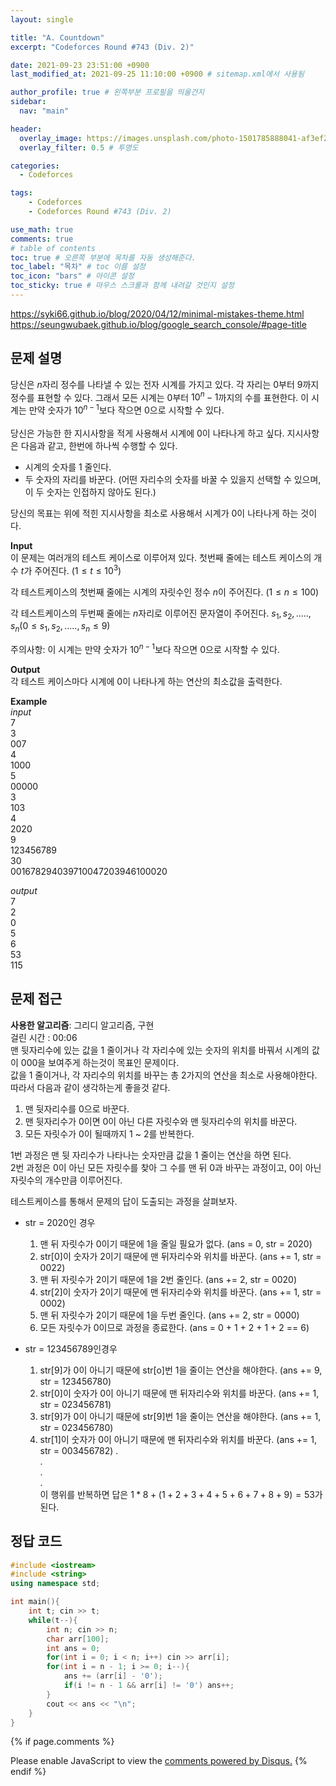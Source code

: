 ```yaml
---
layout: single

title: "A. Countdown"
excerpt: "Codeforces Round #743 (Div. 2)"

date: 2021-09-23 23:51:00 +0900
last_modified_at: 2021-09-25 11:10:00 +0900 # sitemap.xml에서 사용됨

author_profile: true # 왼쪽부분 프로필을 띄울건지
sidebar:
  nav: "main"

header:
  overlay_image: https://images.unsplash.com/photo-1501785888041-af3ef285b470?ixlib=rb-1.2.1&ixid=eyJhcHBfaWQiOjEyMDd9&auto=format&fit=crop&w=1350&q=80
  overlay_filter: 0.5 # 투명도

categories: 
  - Codeforces

tags: 
    - Codeforces
    - Codeforces Round #743 (Div. 2)

use_math: true
comments: true
# table of contents
toc: true # 오른쪽 부분에 목차를 자동 생성해준다.
toc_label: "목차" # toc 이름 설정
toc_icon: "bars" # 아이콘 설정
toc_sticky: true # 마우스 스크롤과 함께 내려갈 것인지 설정
---
```

https://syki66.github.io/blog/2020/04/12/minimal-mistakes-theme.html  
https://seungwubaek.github.io/blog/google_search_console/#page-title  
## 문제 설명  
당신은 $n$자리 정수를 나타낼 수 있는 전자 시계를 가지고 있다. 각 자리는 $0$부터 $9$까지 정수를 표현할 수 있다. 그래서 모든 시계는 $0$부터 $10^{n} - 1$까지의 수를 표현한다. 이 시계는 만약 숫자가 $10^{n - 1}$보다 작으면 $0$으로 시작할 수 있다.  
<br>
당신은 가능한 한 지시사항을 적게 사용해서 시계에 0이 나타나게 하고 싶다. 지시사항은 다음과 같고, 한번에 하나씩 수행할 수 있다.  
  * 시계의 숫자를 $1$ 줄인다.
  * 두 숫자의 자리를 바꾼다. (어떤 자리수의 숫자를 바꿀 수 있을지 선택할 수 있으며, 이 두 숫자는 인접하지 않아도 된다.)

당신의 목표는 위에 적힌 지시사항을 최소로 사용해서 시계가 $0$이 나타나게 하는 것이다. 

__Input__  
이 문제는 여러개의 테스트 케이스로 이루어져 있다. 첫번째 줄에는 테스트 케이스의 개수 $t$가 주어진다. $(1 \le t \le 10^3)$

각 테스트케이스의 첫번째 줄에는 시계의 자릿수인 정수 $n$이 주어진다. $(1 \le n \le 100)$  

각 테스트케이스의 두번째 줄에는 $n$자리로 이루어진 문자열이 주어진다. $s_{1}, s_{2}, ....., s_{n}(0 \le s_{1}, s_{2}, ....., s_{n} \le 9)$  

주의사항: 이 시계는 만약 숫자가 $10^{n - 1}$보다 작으면 $0$으로 시작할 수 있다.  

__Output__  
각 테스트 케이스마다 시계에 0이 나타나게 하는 연산의 최소값을 출력한다.  

__Example__  
_input_  
7  
3  
007  
4  
1000  
5  
00000  
3  
103  
4  
2020  
9  
123456789  
30  
001678294039710047203946100020  
  
_output_  
7  
2  
0  
5  
6  
53  
115  

## 문제 접근
__사용한 알고리즘__: 그리디 알고리즘, 구현  
걸린 시간 : 00:06  
맨 뒷자리수에 있는 값을 1 줄이거나 각 자리수에 있는 숫자의 위치를 바꿔서 시계의 값이 000을 보여주게 하는것이 목표인 문제이다.  
값을 1 줄이거나, 각 자리수의 위치를 바꾸는 총 2가지의 연산을 최소로 사용해야한다.
따라서 다음과 같이 생각하는게 좋을것 같다.  
  1. 맨 뒷자리수를 0으로 바꾼다.
  2. 맨 뒷자리수가 0이면 0이 아닌 다른 자릿수와 맨 뒷자리수의 위치를 바꾼다.
  3. 모든 자릿수가 0이 될때까지 1 ~ 2를 반복한다.

1번 과정은 맨 뒷 자리수가 나타나는 숫자만큼 값을 1 줄이는 연산을 하면 된다.  
2번 과정은 0이 아닌 모든 자릿수를 찾아 그 수를 맨 뒤 0과 바꾸는 과정이고, 0이 아닌 자릿수의 개수만큼 이루어진다.  

테스트케이스를 통해서 문제의 답이 도출되는 과정을 살펴보자.  
* str = 2020인 경우 
  1. 맨 뒤 자릿수가 0이기 때문에 1을 줄일 필요가 없다. (ans = 0, str = 2020)  
  2. str[0]이 숫자가 2이기 때문에 맨 뒤자리수와 위치를 바꾼다. (ans += 1, str = 0022)  
  3. 맨 뒤 자릿수가 2이기 때문에 1을 2번 줄인다. (ans += 2, str = 0020)  
  4. str[2]이 숫자가 2이기 때문에 맨 뒤자리수와 위치를 바꾼다. (ans += 1, str = 0002)  
  5. 맨 뒤 자릿수가 2이기 때문에 1을 두번 줄인다. (ans += 2, str = 0000)  
  6. 모든 자릿수가 0이므로 과정을 종료한다. (ans = 0 + 1 + 2 + 1 + 2 == 6)  

* str = 123456789인경우
  1. str[9]가 0이 아니기 때문에 str[o]번 1을 줄이는 연산을 해야한다. (ans += 9, str = 123456780)
  2. str[0]이 숫자가 0이 아니기 때문에 맨 뒤자리수와 위치를 바꾼다. (ans += 1, str = 023456781)
  3. str[9]가 0이 아니기 때문에 str[9]번 1을 줄이는 연산을 해야한다. (ans += 1, str = 023456780)
  4. str[1]이 숫자가 0이 아니기 때문에 맨 뒤자리수와 위치를 바꾼다. (ans += 1, str = 003456782)
  .  
  .  
  .  
  .  
이 행위를 반복하면 답은 $1 * 8 + (1 + 2 + 3 + 4 + 5 + 6 + 7 + 8 + 9) = 53$가 된다.  

## 정답 코드  
```cpp
#include <iostream>
#include <string>
using namespace std;

int main(){
    int t; cin >> t;
    while(t--){
        int n; cin >> n;
        char arr[100];
        int ans = 0;
        for(int i = 0; i < n; i++) cin >> arr[i];
        for(int i = n - 1; i >= 0; i--){
            ans += (arr[i] - '0');
            if(i != n - 1 && arr[i] != '0') ans++;
        }
        cout << ans << "\n";
    }
}
```  

{% if page.comments %}
<div id="disqus_thread"></div>
<script>
    var disqus_config = function () {
      this.page.url = "{{ page.url | absolute_url }}"; 
      this.page.identifier = "{{ page.id }}";
    };
    
    (function() { // DON'T EDIT BELOW THIS LINE
      var d = document, s = d.createElement('script');
      s.src = 'https://{{ site.comments.disqus.shortname }}.disqus.com/embed.js';
      s.setAttribute('data-timestamp', +new Date());
      (d.head || d.body).appendChild(s);
    })();
</script>
<noscript>Please enable JavaScript to view the <a href="https://disqus.com/?ref_noscript">comments powered by Disqus.</a></noscript>
{% endif %}

